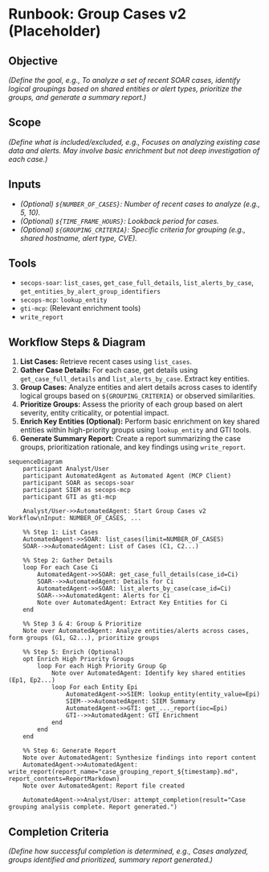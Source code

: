 # Runbook: Group Cases v2 (Placeholder)

## Objective

*(Define the goal, e.g., To analyze a set of recent SOAR cases, identify logical groupings based on shared entities or alert types, prioritize the groups, and generate a summary report.)*

## Scope

*(Define what is included/excluded, e.g., Focuses on analyzing existing case data and alerts. May involve basic enrichment but not deep investigation of each case.)*

## Inputs

*   *(Optional) `${NUMBER_OF_CASES}`: Number of recent cases to analyze (e.g., 5, 10).*
*   *(Optional) `${TIME_FRAME_HOURS}`: Lookback period for cases.*
*   *(Optional) `${GROUPING_CRITERIA}`: Specific criteria for grouping (e.g., shared hostname, alert type, CVE).*

## Tools

*   `secops-soar`: `list_cases`, `get_case_full_details`, `list_alerts_by_case`, `get_entities_by_alert_group_identifiers`
*   `secops-mcp`: `lookup_entity`
*   `gti-mcp`: (Relevant enrichment tools)
*   `write_report`

## Workflow Steps & Diagram

1.  **List Cases:** Retrieve recent cases using `list_cases`.
2.  **Gather Case Details:** For each case, get details using `get_case_full_details` and `list_alerts_by_case`. Extract key entities.
3.  **Group Cases:** Analyze entities and alert details across cases to identify logical groups based on `${GROUPING_CRITERIA}` or observed similarities.
4.  **Prioritize Groups:** Assess the priority of each group based on alert severity, entity criticality, or potential impact.
5.  **Enrich Key Entities (Optional):** Perform basic enrichment on key shared entities within high-priority groups using `lookup_entity` and GTI tools.
6.  **Generate Summary Report:** Create a report summarizing the case groups, prioritization rationale, and key findings using `write_report`.

```{mermaid}
sequenceDiagram
    participant Analyst/User
    participant AutomatedAgent as Automated Agent (MCP Client)
    participant SOAR as secops-soar
    participant SIEM as secops-mcp
    participant GTI as gti-mcp

    Analyst/User->>AutomatedAgent: Start Group Cases v2 Workflow\nInput: NUMBER_OF_CASES, ...

    %% Step 1: List Cases
    AutomatedAgent->>SOAR: list_cases(limit=NUMBER_OF_CASES)
    SOAR-->>AutomatedAgent: List of Cases (C1, C2...)

    %% Step 2: Gather Details
    loop For each Case Ci
        AutomatedAgent->>SOAR: get_case_full_details(case_id=Ci)
        SOAR-->>AutomatedAgent: Details for Ci
        AutomatedAgent->>SOAR: list_alerts_by_case(case_id=Ci)
        SOAR-->>AutomatedAgent: Alerts for Ci
        Note over AutomatedAgent: Extract Key Entities for Ci
    end

    %% Step 3 & 4: Group & Prioritize
    Note over AutomatedAgent: Analyze entities/alerts across cases, form groups (G1, G2...), prioritize groups

    %% Step 5: Enrich (Optional)
    opt Enrich High Priority Groups
        loop For each High Priority Group Gp
            Note over AutomatedAgent: Identify key shared entities (Ep1, Ep2...)
            loop For each Entity Epi
                AutomatedAgent->>SIEM: lookup_entity(entity_value=Epi)
                SIEM-->>AutomatedAgent: SIEM Summary
                AutomatedAgent->>GTI: get_..._report(ioc=Epi)
                GTI-->>AutomatedAgent: GTI Enrichment
            end
        end
    end

    %% Step 6: Generate Report
    Note over AutomatedAgent: Synthesize findings into report content
    AutomatedAgent->>AutomatedAgent: write_report(report_name="case_grouping_report_${timestamp}.md", report_contents=ReportMarkdown)
    Note over AutomatedAgent: Report file created

    AutomatedAgent->>Analyst/User: attempt_completion(result="Case grouping analysis complete. Report generated.")

```

## Completion Criteria

*(Define how successful completion is determined, e.g., Cases analyzed, groups identified and prioritized, summary report generated.)*
